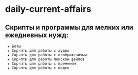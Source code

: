 # daily-current-affairs

## Скрипты и программы для мелких или ежедневных нужд:
     ★ Боты
	 ★ Скрипты для работы с аудио
	 ★ Скрипты для работы с изображениями
	 ★ Скрипты для работы поиском файлов
	 ★ Скрипты для работы с временем
	 ★ Скрипты для работы с видео
